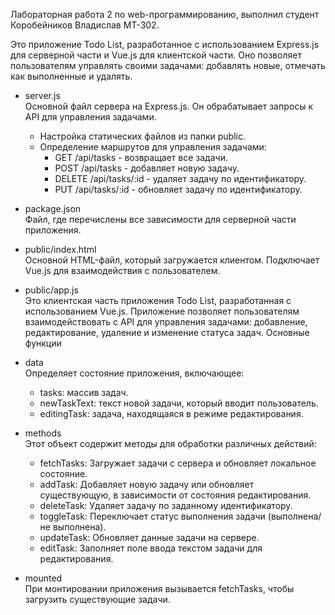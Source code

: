 Лабораторная работа 2 по web-программированию, выполнил студент Коробейников Владислав МТ-302.


Это приложение Todo List, разработанное с использованием Express.js для серверной части и Vue.js для клиентской части. Оно позволяет пользователям управлять своими задачами: добавлять новые, отмечать как выполненные и удалять.
- server.js  
  Основной файл сервера на Express.js. Он обрабатывает запросы к API для управления задачами.  

  - Настройка статических файлов из папки public.
  - Определение маршрутов для управления задачами:
    - GET /api/tasks - возвращает все задачи.
    - POST /api/tasks - добавляет новую задачу.
    - DELETE /api/tasks/:id - удаляет задачу по идентификатору.
    - PUT /api/tasks/:id - обновляет задачу по идентификатору.
  
- package.json  
  Файл, где перечислены все зависимости для серверной части приложения.

- public/index.html  
  Основной HTML-файл, который загружается клиентом. Подключает Vue.js для взаимодействия с пользователем.

- public/app.js  
  Это клиентская часть приложения Todo List, разработанная с использованием Vue.js. Приложение позволяет пользователям взаимодействовать с API для управления задачами: добавление, редактирование, удаление и изменение статуса задач.
  Основные функции 
- data  
  Определяет состояние приложения, включающее:
  - tasks: массив задач.
  - newTaskText: текст новой задачи, который вводит пользователь.
  - editingTask: задача, находящаяся в режиме редактирования.
- methods  
  Этот объект содержит методы для обработки различных действий:
  - fetchTasks: Загружает задачи с сервера и обновляет локальное состояние.
  - addTask: Добавляет новую задачу или обновляет существующую, в зависимости от состояния редактирования.
  - deleteTask: Удаляет задачу по заданному идентификатору.
  - toggleTask: Переключает статус выполнения задачи (выполнена/не выполнена).
  - updateTask: Обновляет данные задачи на сервере.
  - editTask: Заполняет поле ввода текстом задачи для редактирования.
- mounted  
  При монтировании приложения вызывается fetchTasks, чтобы загрузить существующие задачи.